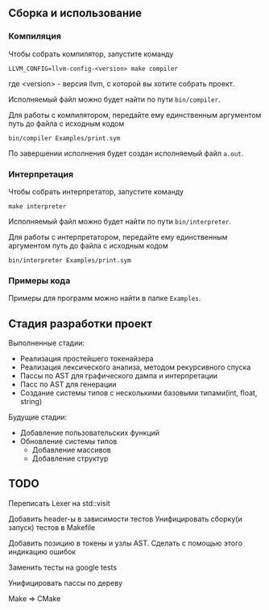 ## Сборка и использование

### Компиляция
Чтобы собрать компилятор, запустите команду
```
LLVM_CONFIG=llvm-config-<version> make compiler
```

где \<version\> - версия llvm, с которой вы хотите собрать проект.

Исполняемый файл можно будет найти по пути `bin/compiler`.

Для работы с компилятором, передайте ему единственным аргументом путь до файла с исходным кодом
```
bin/compiler Examples/print.sym
```
По завершении исполнения будет создан исполняемый файл `a.out`.

### Интерпретация
Чтобы собрать интерпретатор, запустите команду
```
make interpreter
```

Исполняемый файл можно будет найти по пути `bin/interpreter`.

Для работы с интерпретатором, передайте ему единственным аргументом путь до файла с исходным кодом
```
bin/interpreter Examples/print.sym
```

### Примеры кода
Примеры для программ можно найти в папке `Examples`.

## Стадия разработки проект
Выполненные стадии:
* Реализация простейшего токенайзера
* Реализация лексического анализа, методом рекурсивного спуска
* Пассы по AST для графического дампа и интерпретации
* Пасс по AST для генерации
* Создание системы типов с несколькими базовыми типами(int, float, string)

Будущие стадии:
* Добавление пользовательских функций
* Обновление системы типов
    * Добавление массивов
    * Добавление структур

## TODO

Переписать Lexer на std::visit

Добавить header-ы в зависимости тестов
Унифицировать сборку(и запуск) тестов в Makefile

Добавить позицию в токены и узлы AST. Сделать с помощью этого индикацию ошибок

Заменить тесты на google tests

Унифицировать пассы по дереву

Make => CMake
